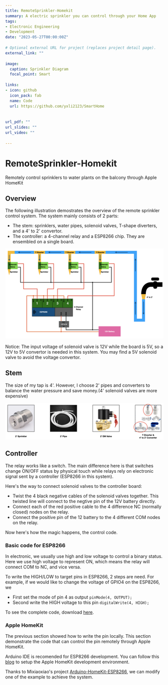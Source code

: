 ```yaml
---
title: RemoteSprinkler-Homekit
summary: A electric sprinkler you can control through your Home App
tags:
- Electronic Engineering
- Development 
date: "2023-05-27T00:00:00Z"

# Optional external URL for project (replaces project detail page).
external_link: ""

image:
  caption: Sprinkler Diagram
  focal_point: Smart

links:
- icon: github
  icon_pack: fab
  name: Code
  url: https://github.com/yxli2123/SmartHome


url_pdf: ""
url_slides: ""
url_video: ""

---
```


# RemoteSprinkler-Homekit

Remotely control sprinklers to water plants on the balcony through Apple HomeKit

## Overview

The following illustration demostrates the overview of the remote sprinkler control system. The system mainly consists of 2 parts: 
-  The stem: sprinklers, water pipes, solenoid valves, T-shape diverters, and a 4' to 2' convertor.
-  The controller: a 4-channel relay and a ESP8266 chip. They are ensembled on a single board.

![overview](featured.png)

Notice: The input voltage of solenoid valve is 12V while the board is 5V, so a 12V to 5V convertor is needed in this system. You may find a 5V solenoid valve to avoid the voltage convertor.


## Stem

The size of my tap is 4'. However, I choose 2' pipes and converters to balance the water pressure and save money.(4' solenoid valves are more expensive)

![stem](stem.png)


## Controller

The relay works like a switch. The main difference here is that switches change ON/OFF status by physical touch while relays rely on electronic signal sent by a controller (ESP8266 in this system).

Here's the way to connect solenoid valves to the controller board:
-  Twist the 4 black negative cables of the solenoid valves together. This twisted line will connect to the negtive pin of the 12V battery directly.
-  Connect each of the red positive cable to the 4 difference NC (normally closed) nodes on the relay.
-  Connect the positive pin of the 12 battery to the 4 different COM nodes on the relay. 

Now here's how the magic happens, the control code.

### Basic code for ESP8266

In electronic, we usually use high and low voltage to control a binary status. Here we use high voltage to represent ON, which means the relay will connect COM to NC, and vice versa.

To write the HIGH/LOW to target pins in ESP8266, 2 steps are need. For example, if we would like to change the voltage of GPIO4 on the ESP8266, we 
- First set the mode of pin 4 as output `pinMode(4, OUTPUT);`
- Second write the HIGH voltage to this pin `digitalWrite(4, HIGH);`

To see the complete code, download [here](uploads/remote_sprinkler.zip).

### Apple HomeKit

The previous section showed how to write the pin locally. This section demonstrate the code that can control the pin remotely through Apple HomeKit.

Arduino IDE is recomended for ESP8266 development. You can follow this [blog](https://joshspicer.com/homekit-esp8266) to setup the Apple HomeKit development environment. 

Thanks to Mixiaoxiao's project [Arduino-HomeKit-ESP8266](https://github.com/Mixiaoxiao/Arduino-HomeKit-ESP8266), we can modify one of the example to achieve the system.

